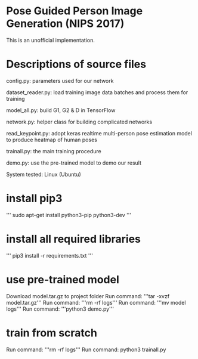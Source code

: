 # Pose Guided Person Image Generation (NIPS 2017)

This is an unofficial implementation.




# Descriptions of source files

config.py: parameters used for our network

dataset_reader.py: load training image data batches and process them for training

model_all.py: build G1, G2 & D in TensorFlow

network.py: helper class for building complicated networks

read_keypoint.py: adopt keras realtime multi-person pose estimation model to produce heatmap of human poses

trainall.py: the main training procedure

demo.py: use the pre-trained model to demo our result

System tested: Linux (Ubuntu)

# install pip3
'''
sudo apt-get install python3-pip python3-dev
'''
# install all required libraries
'''
pip3 install -r requirements.txt
'''
# use pre-trained model
Download model.tar.gz to project folder
Run command: '''tar -xvzf model.tar.gz'''
Run command: '''rm -rf logs'''
Run command: '''mv model logs'''
Run command: '''python3 demo.py'''
# train from scratch
Run command: '''rm -rf logs'''
Run command: python3 trainall.py
